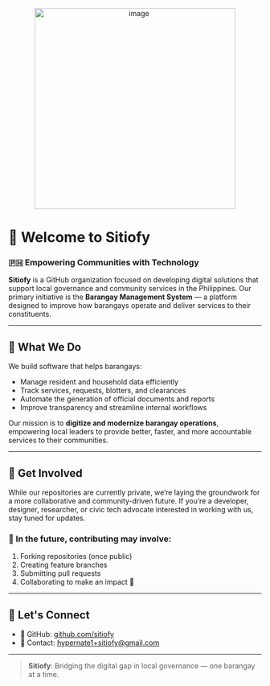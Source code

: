 <p align="center">
  <img width="400" alt="image" src="https://github.com/user-attachments/assets/10b90692-35b8-43cc-8213-ad168b450b9f" />
</p>


# 👋 Welcome to Sitiofy

### 🇵🇭 Empowering Communities with Technology

**Sitiofy** is a GitHub organization focused on developing digital solutions that support local governance and community services in the Philippines. Our primary initiative is the **Barangay Management System** — a platform designed to improve how barangays operate and deliver services to their constituents.

---

## 🚀 What We Do

We build software that helps barangays:
- Manage resident and household data efficiently
- Track services, requests, blotters, and clearances
- Automate the generation of official documents and reports
- Improve transparency and streamline internal workflows

Our mission is to **digitize and modernize barangay operations**, empowering local leaders to provide better, faster, and more accountable services to their communities.

---

## 📣 Get Involved

While our repositories are currently private, we’re laying the groundwork for a more collaborative and community-driven future. If you’re a developer, designer, researcher, or civic tech advocate interested in working with us, stay tuned for updates.

### 📌 In the future, contributing may involve:
1. Forking repositories (once public)
2. Creating feature branches
3. Submitting pull requests
4. Collaborating to make an impact 🚀

---

## 🙌 Let's Connect

- 🐙 GitHub: [github.com/sitiofy](https://github.com/sitiofy)
- 📨 Contact: hypernate1+sitiofy@gmail.com

---

> **Sitiofy**: Bridging the digital gap in local governance — one barangay at a time.
